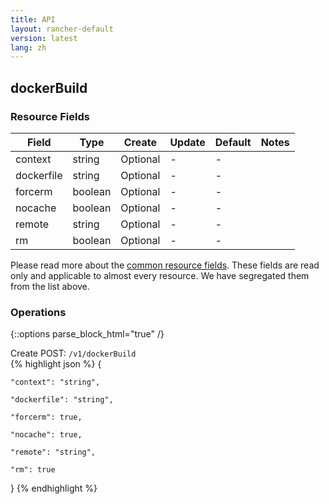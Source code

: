 ```yaml
---
title: API
layout: rancher-default
version: latest
lang: zh
---
```


## dockerBuild



### Resource Fields

Field | Type | Create | Update | Default | Notes
---|---|---|---|---|---
context | string | Optional | - | - | 
dockerfile | string | Optional | - | - | 
forcerm | boolean | Optional | - | - | 
nocache | boolean | Optional | - | - | 
remote | string | Optional | - | - | 
rm | boolean | Optional | - | - | 


Please read more about the [common resource fields]({{site.baseurl}}/rancher/{{page.version}}/{{page.lang}}/api/common/). 
These fields are read only and applicable to almost every resource. We have segregated them from the list above.


### Operations
{::options parse_block_html="true" /}



<div class="action">
<span class="header">
Create
<span class="headerright">POST:  <code>/v1/dockerBuild</code></span></span>
<div class="action-contents">
{% highlight json %} 
{

	"context": "string",

	"dockerfile": "string",

	"forcerm": true,

	"nocache": true,

	"remote": "string",

	"rm": true

} 
{% endhighlight %}
</div>
</div>










